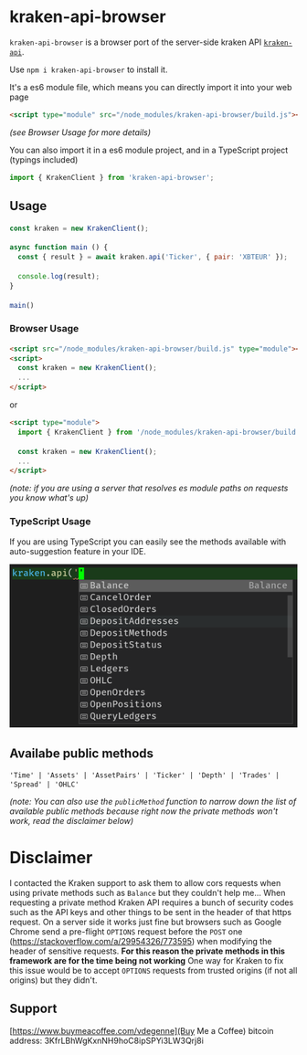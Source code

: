 # kraken-api-browser

`kraken-api-browser` is a browser port of the server-side kraken API [`kraken-api`](https://github.com/nothingisdead/npm-kraken-api).

Use `npm i kraken-api-browser` to install it.

It's a es6 module file, which means you can directly import it into your web page

```html
<script type="module" src="/node_modules/kraken-api-browser/build.js"></script>
```
*(see Browser Usage for more details)*  


You can also import it in a es6 module project, and in a TypeScript project (typings included)

```typescript
import { KrakenClient } from 'kraken-api-browser';
```

## Usage

```javascript
const kraken = new KrakenClient();

async function main () {
  const { result } = await kraken.api('Ticker', { pair: 'XBTEUR' });

  console.log(result);
}

main()
```

### Browser Usage

```html
<script src="/node_modules/kraken-api-browser/build.js" type="module"></script>
<script>
  const kraken = new KrakenClient();
  ...
</script>
```

or

```html
<script type="module">
  import { KrakenClient } from '/node_modules/kraken-api-browser/build.js';

  const kraken = new KrakenClient();
  ...
</script>
```

*(note: if you are using a server that resolves es module paths on requests you know what's up)*

### TypeScript Usage

If you are using TypeScript you can easily see the methods available with auto-suggestion feature in your IDE.

<img src="screencapture.png"/>


## Availabe public methods

```
'Time' | 'Assets' | 'AssetPairs' | 'Ticker' | 'Depth' | 'Trades' | 'Spread' | 'OHLC'
```
*(note: You can also use the `publicMethod` function to narrow down the list of available public methods because right now the private methods won't work, read the disclaimer below)*


# Disclaimer

I contacted the Kraken support to ask them to allow cors requests when using private methods such as `Balance` but they couldn't help me... When requesting a private method Kraken API requires a bunch of security codes such as the API keys and other things to be sent in the header of that https request. On a server side it works just fine but browsers such as Google Chrome send a pre-flight `OPTIONS` request before the `POST` one (https://stackoverflow.com/a/29954326/773595) when modifying the header of sensitive requests.
**For this reason the private methods in this framework are for the time being not working**
One way for Kraken to fix this issue would be to accept `OPTIONS` requests from trusted origins (if not all origins) but they didn't.


## Support

[https://www.buymeacoffee.com/vdegenne](Buy Me a Coffee)
bitcoin address: 3KfrLBhWgKxnNH9hoC8ipSPYi3LW3Qrj8i